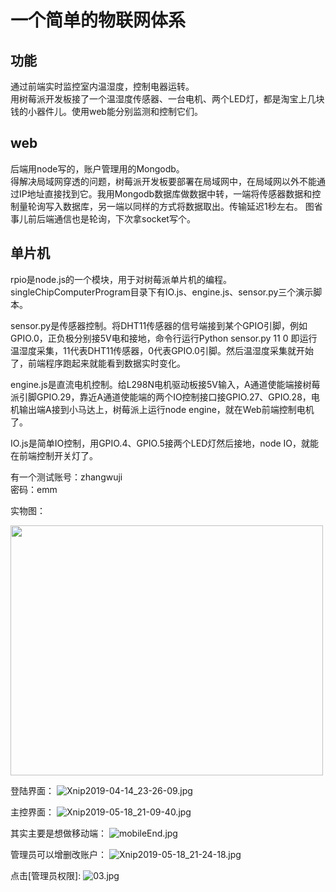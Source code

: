 # 一个简单的物联网体系
## 功能
通过前端实时监控室内温湿度，控制电器运转。       
用树莓派开发板接了一个温湿度传感器、一台电机、两个LED灯，都是淘宝上几块钱的小器件儿。使用web能分别监测和控制它们。
## web
后端用node写的，账户管理用的Mongodb。    
得解决局域网穿透的问题，树莓派开发板要部署在局域网中，在局域网以外不能通过IP地址直接找到它。我用Mongodb数据库做数据中转，一端将传感器数据和控制量轮询写入数据库，另一端以同样的方式将数据取出。传输延迟1秒左右。
图省事儿前后端通信也是轮询，下次拿socket写个。
## 单片机
rpio是node.js的一个模块，用于对树莓派单片机的编程。singleChipComputerProgram目录下有IO.js、engine.js、sensor.py三个演示脚本。  

sensor.py是传感器控制。将DHT11传感器的信号端接到某个GPIO引脚，例如GPIO.0，正负极分别接5V电和接地，命令行运行Python sensor.py 11 0 即运行温湿度采集，11代表DHT11传感器，0代表GPIO.0引脚。然后温湿度采集就开始了，前端程序跑起来就能看到数据实时变化。        

engine.js是直流电机控制。给L298N电机驱动板接5V输入，A通道使能端接树莓派引脚GPIO.29，靠近A通道使能端的两个IO控制接口接GPIO.27、GPIO.28，电机输出端A接到小马达上，树莓派上运行node engine，就在Web前端控制电机了。         

IO.js是简单IO控制，用GPIO.4、GPIO.5接两个LED灯然后接地，node IO，就能在前端控制开关灯了。

有一个测试账号：zhangwuji   
密码：emm     


实物图：

  <img src='https://i.loli.net/2019/12/04/KHIeXqLuoxvVGMh.png' height='400px' width='500px'>



登陆界面：
![Xnip2019-04-14_23-26-09.jpg](https://i.loli.net/2019/05/04/5ccd94418be6c.jpg)


主控界面：
![Xnip2019-05-18_21-09-40.jpg](https://i.loli.net/2019/05/18/5ce0047aa759281728.jpg)

其实主要是想做移动端：
![mobileEnd.jpg](https://i.loli.net/2019/06/01/5cf2147046f5c96067.jpg)

管理员可以增删改账户：
![Xnip2019-05-18_21-24-18.jpg](https://i.loli.net/2019/05/18/5ce007b0b4bb634151.jpg)


点击[管理员权限]:
![03.jpg](https://i.loli.net/2019/05/04/5ccd944169b79.jpg)
